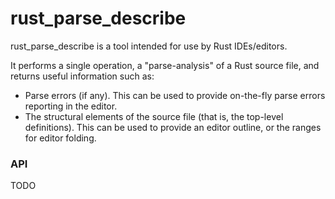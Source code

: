 # rust_parse_describe
rust_parse_describe is a tool intended for use by Rust IDEs/editors. 

It performs a single operation, a "parse-analysis" of a Rust source file, and returns useful information such as:
 * Parse errors (if any). This can be used to provide on-the-fly parse errors reporting in the editor.
 * The structural elements of the source file (that is, the top-level definitions). This can be used to provide an editor outline, or the ranges for editor folding.
 
### API

TODO
